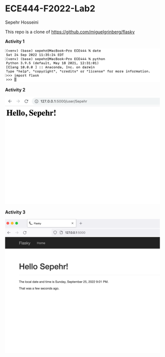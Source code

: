 # ECE444-F2022-Lab2
Sepehr Hosseini

This repo is a clone of https://github.com/miguelgrinberg/flasky

**Activity 1**

![](Images/Activity1.png)

**Activity 2**

![](Images/Activity2.png)

**Activity 3**

![](Images/Activity3.png)
